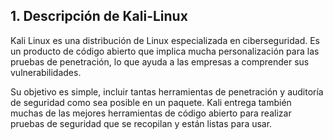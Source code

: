 ## 1. Descripción de Kali-Linux
Kali Linux es una distribución de Linux especializada en ciberseguridad. Es un producto de código abierto que implica mucha personalización para las pruebas de penetración, lo que ayuda a las empresas a comprender sus vulnerabilidades.

Su objetivo es simple, incluir tantas herramientas de penetración y auditoría de seguridad como sea posible en un paquete. Kali entrega también muchas de las mejores herramientas de código abierto para realizar pruebas de seguridad que se recopilan y están listas para usar.
